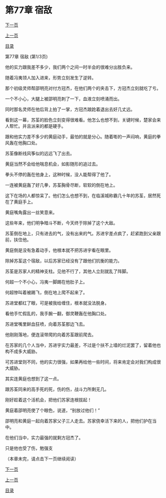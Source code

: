 <h1>第77章   宿敌</h1>
            <div><p><a href="./0229_%E7%AC%AC77%E7%AB%A0_%E5%AE%BF%E6%95%8C.md">下一页</a></p><p><a href="./0227_%E7%AC%AC76%E7%AB%A0_%E5%BC%BA%E6%8F%B4.md">上一页</a></p><p><a href="../">目录</a></p></div>
            <div><p>第77章   宿敌 (第1/3页)</p><p>他的实力跟我差不多少，我们两个之间一时半会的很难分出胜负来。</p><p>随着冯夷领人加入进来，形势立刻发生了逆转。</p><p>那个初级灵师帮邵明亮对付方冠杰，在他们两个的夹击下，方冠杰立刻就吃了亏。</p><p>一个不小心，大腿上被邵明亮刺了一下，血液立刻喷涌而出。</p><p>同时那名灵师在他后背上拍了一掌，方冠杰踉跄着退出去好几丈远。</p><p>看到这一幕，苏荃的脸色立刻变得很难看。他怎么也想不到，关键时候，楚家会来人帮忙。并且派来的都是硬手。</p><p>跟和他实力差不多少的黄庭动手，最怕的就是分心。随着嘭的一声闷响，黄庭的拳风轰在他胸口处。</p><p>苏荃像断线风筝似的远远飞了出去。</p><p>黄庭当然不会给他喘息机会，如影随形的追过去。</p><p>拳头不停的轰在他身上，这种时候，没人能帮得了他了。</p><p>一连被黄庭轰了好几拳，苏荃胸骨尽断，软软的倒在地上。</p><p>这下在场的人都惊呆了。他们怎么也想不到，在临溪城称霸几十年的苏荃，居然死在了黄庭手上。</p><p>黄庭嘴角露出一丝笑意来。</p><p>这些年来，他们明争暗斗不断，今天终于除掉了这个大敌。</p><p>苏荃倒在地上，只有进去的气，没有出来的气。苏进宇差点疯了，赶紧跑到父亲跟前，扶住他。</p><p>黄庭倒是没有急着动手，他根本就不把苏进宇看在眼里。</p><p>除掉苏荃这个宿敌，以后苏家已经没有了跟他们抗衡的能力。</p><p>苏荃是苏家人的精神支柱。见他不行了，其他人立刻就乱了阵脚。</p><p>何超一个不小心，冯夷一脚踢在他肚子上。</p><p>何超惨叫着被踢飞，倒在地上爬不起来了。</p><p>苏进堂都红了眼，可是被我给缠住，根本就没法脱身。</p><p>看他手忙假乱的，我手腕一翻，御灵鞭轰在他胸口处。</p><p>苏进堂嘴里鲜血狂喷，向着苏荃那边飞去。</p><p>他刚刚落地，便连滚带爬的向着苏荃跟前爬去。</p><p>在苏家的几个人当中，苏进宇实力最差，不过是个扶不上墙的烂泥罢了，留着他也构不成多大威胁。</p><p>可苏进堂则不同，他的实力很强，如果再给他一些时间，将来肯定会对我们构成很大威胁。</p><p>其实连黄庭也想到了这一点。</p><p>跟苏荃同来的高手死的死，伤的伤，战斗力所剩无几。</p><p>刚好趁着这个活机会，把他们苏家连根拔起！</p><p>黄庭着邵明亮使了个眼色，说道，“别放过他们！”</p><p>邵明亮和黄庭一起向着苏家父子三人走去。苏家侥幸活下来的人，把他们护在当中。</p><p>在他们当中，实力最强的就剩方冠杰了。</p><p>只是他也受了伤，勉强支</p><p>（本章未完，请点击下一页继续阅读）</p></div>
            <div><p><a href="./0229_%E7%AC%AC77%E7%AB%A0_%E5%AE%BF%E6%95%8C.md">下一页</a></p><p><a href="./0227_%E7%AC%AC76%E7%AB%A0_%E5%BC%BA%E6%8F%B4.md">上一页</a></p><p><a href="../">目录</a></p></div>